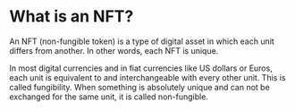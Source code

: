 # What is an NFT?

An NFT (non-fungible token) is a type of digital asset in which each unit differs from another. In other words, each NFT is unique. <br>

In most digital currencies and in fiat currencies like US dollars or Euros, each unit is equivalent to and interchangeable with every other unit. 
This is called fungibility. When something is absolutely unique and can not be exchanged for the same unit, it is called non-fungible.

